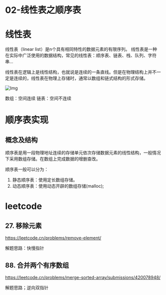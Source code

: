 # 02-线性表之顺序表

# 线性表
线性表（linear list）是n个具有相同特性的数据元素的有限序列。 线性表是一种在实际中广泛使用的数据结构，常见的线性表：顺序表、链表、栈、队列、字符串...

线性表在逻辑上是线性结构，也就说是连续的一条直线。但是在物理结构上并不一定是连续的，线性表在物理上存储时，通常以数组和链式结构的形式存储。

![Img](/00-嵌入式软件工程师/02-数据结构%28C语言实现%29/02-数据结构网课/FILES/02-线性表之顺序表.md/img-20230329161032.png)

数组：空间连续
链表：空间不连续

# 顺序表实现

## 概念及结构


顺序表是用一段物理地址连续的存储单元依次存储数据元素的线性结构，一般情况下采用数组存储。在数组上完成数据的增删查改。

顺序表一般可以分为：

1. 静态顺序表：使用定长数组存储。
2. 动态顺序表：使用动态开辟的数组存储(malloc);



# leetcode

## 27. 移除元素
https://leetcode.cn/problems/remove-element/

解题思路：快慢指针


## 88. 合并两个有序数组
https://leetcode.cn/problems/merge-sorted-array/submissions/420078948/

解题思路；逆向双指针









































